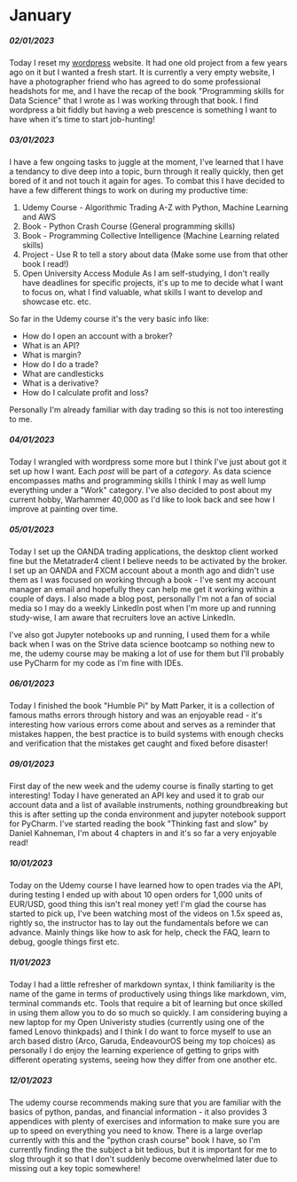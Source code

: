 # January
##### 02/01/2023
Today I reset my [wordpress](johnsonellis.xyz) website. It had one old project from a few years ago on it but I wanted a fresh start.
It is currently a very empty website, I have a photographer friend who has agreed to do some professional headshots for me, and I have the recap of the book "Programming skills for Data Science" that I wrote as I was working through that book.
I find wordpress a bit fiddly but having a web prescence is something I want to have when it's time to start job-hunting!

##### 03/01/2023

I have a few ongoing tasks to juggle at the moment, I've learned that I have a tendancy to dive deep into a topic, burn through it really quickly, then get bored of it and not touch it again for ages. To combat this I have decided to have a few different things to work on during my productive time:
1) Udemy Course - Algorithmic Trading A-Z with Python, Machine Learning and AWS
2) Book - Python Crash Course (General programming skills)
3) Book - Programming Collective Intelligence (Machine Learning related skills)
4) Project - Use R to tell a story about data (Make some use from that other book I read!)
5) Open University Access Module
As I am self-studying, I don't really have deadlines for specific projects, it's up to me to decide what I want to focus on, what I find valuable, what skills I want to develop and showcase etc. etc.

So far in the Udemy course it's the very basic info like:
- How do I open an account with a broker?
- What is an API?
- What is margin?
- How do I do a trade?
- What are candlesticks
- What is a derivative?
- How do I calculate profit and loss?

Personally I'm already familiar with day trading so this is not too interesting to me.

##### 04/01/2023
Today I wrangled with wordpress some more but I think I've just about got it set up how I want.
Each _post_ will be part of a _category_. As data science encompasses maths and programming skills I think I may as well lump everything under a "Work" category.
I've also decided to post about my current hobby, Warhammer 40,000 as I'd like to look back and see how I improve at painting over time.

##### 05/01/2023
Today I set up the OANDA trading applications, the desktop client worked fine but the Metatrader4 client I believe needs to be activated by the broker. I set up an OANDA and FXCM account about a month ago and didn't use them as I was focused on working through a book - I've sent my account manager an email and hopefully they can help me get it working within a couple of days.
I also made a blog post, personally I'm not a fan of social media so I may do a weekly LinkedIn post when I'm more up and running study-wise, I am aware that recruiters love an active LinkedIn.

I've also got Jupyter notebooks up and running, I used them for a while back when I was on the Strive data science bootcamp so nothing new to me, the udemy course may be making a lot of use for them but I'll probably use PyCharm for my code as I'm fine with IDEs.

##### 06/01/2023
Today I finished the book "Humble Pi" by Matt Parker, it is a collection of famous maths errors through history and was an enjoyable read - it's interesting how various errors come about and serves as a reminder that mistakes happen, the best practice is to build systems with enough checks and verification that the mistakes get caught and fixed before disaster!

##### 09/01/2023
First day of the new week and the udemy course is finally starting to get interesting!
Today I have generated an API key and used it to grab our account data and a list of available instruments, nothing groundbreaking but this is after setting up the conda environment and jupyter notebook support for PyCharm.
I've started reading the book "Thinking fast and slow" by Daniel Kahneman, I'm about 4 chapters in and it's so far a very enjoyable read!

##### 10/01/2023
Today on the Udemy course I have learned how to open trades via the API, during testing I ended up with about 10 open orders for 1,000 units of EUR/USD, good thing this isn't real money yet! I'm glad the course has started to pick up, I've been watching most of the videos on 1.5x speed as, rightly so, the instructor has to lay out the fundamentals before we can advance. Mainly things like how to ask for help, check the FAQ, learn to debug, google things first etc.

##### 11/01/2023
Today I had a little refresher of markdown syntax, I think familiarity is the name of the game in terms of productively using things like markdown, vim, terminal commands etc. Tools that require a bit of learning but once skilled in using them allow you to do so much so quickly. I am considering buying a new laptop for my Open Univeristy studies (currently using one of the famed Lenovo thinkpads) and I think I do want to force myself to use an arch based distro (Arco, Garuda, EndeavourOS being my top choices) as personally I do enjoy the learning experience of getting to grips with different operating systems, seeing how they differ from one another etc. 

##### 12/01/2023
The udemy course recommends making sure that you are familiar with the basics of python, pandas, and financial information - it also provides 3 appendices with plenty of exercises and information to make sure you are up to speed on everything you need to know. There is a large overlap currently with this and the "python crash course" book I have, so I'm currently finding the the subject a bit tedious, but it is important for me to slog through it so that I don't suddenly become overwhelmed later due to missing out a key topic somewhere!












